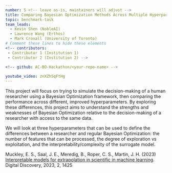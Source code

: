 ```yaml
---
number: 5 <!-- leave as-is, maintainers will adjust -->
title: Comparing Bayesian Optimization Methods Across Multiple Hyperparameters Against Simulated "Human" Decision-making
topic: benchmark-task
team_leads: 
  - Kevin Shen (NobleAI)
  - Lawrence Wang (Erthos)
  - Mark Croxall (University of Toronto)
# Comment these lines to hide these elements
<!-- contributors:
 - Contributor 1 (Institution 1)
 - Contributor 2 (Institution 2) -->
 
<!-- github: AC-BO-Hackathon/<your-repo-name> -->

youtube_video: znXZhSqFtHg
---
```


This project will focus on trying to simulate the decision-making of a human researcher using a Bayesian Optimization framework, then comparing the performance across different, improved hyperparameters. By exploring these differences, this project aims to understand the strengths and weaknesses of Bayesian Optimization relative to the decision-making of a researcher with access to the same data.

We will look at three hyperparameters that can be used to define the differences between a researcher and regular Bayesian Optimization: the number of features that can be processed, the degree of exploration vs exploitation, and the interpretability/complexity of the surrogate model.

Muckley, E. S., Saal, J. E., Meredig, B., Roper, C. S., Martin, J. H. (2023) [Interpretable models for extrapolation in scientific in machine learning](https://pubs.rsc.org/en/content/articlepdf/2023/dd/d3dd00082f). Digital Discovery, 2023, 2, 1425

